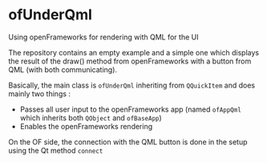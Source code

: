 # ofUnderQml

Using openFrameworks for rendering with QML for the UI

The repository contains an empty example and a simple one which displays the result of the draw() method from openFrameworks with a button from QML (with both communicating).

Basically, the main class is ```ofUnderQml``` inheriting from  ```QQuickItem``` and does mainly two things : 
* Passes all user input to the openFrameworks app (named ```ofAppQml``` which inherits both ```QObject``` and ```ofBaseApp```)
* Enables the openFrameworks rendering 

On the OF side, the connection with the QML button is done in the setup using the Qt method ```connect```

 
